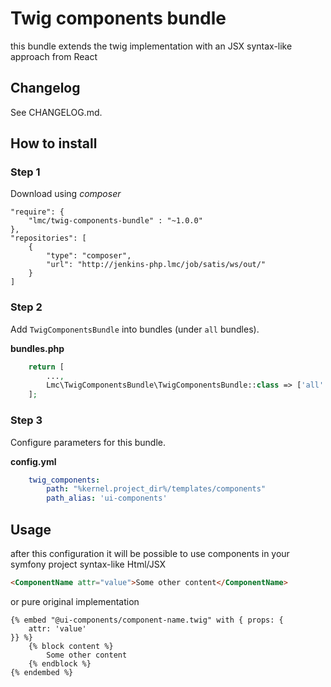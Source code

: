 Twig components bundle
=================

this bundle extends the twig implementation with an JSX syntax-like approach from React


## Changelog
See CHANGELOG.md.

## How to install

### Step 1

Download using *composer*

    "require": {
        "lmc/twig-components-bundle" : "~1.0.0"
    },
    "repositories": [
        {
            "type": "composer",
            "url": "http://jenkins-php.lmc/job/satis/ws/out/"
        }
    ]

### Step 2

Add `TwigComponentsBundle` into bundles (under `all` bundles).

**bundles.php**

```php
    return [
        ...,
        Lmc\TwigComponentsBundle\TwigComponentsBundle::class => ['all' => true],
    ];
```

### Step 3

Configure parameters for this bundle.

**config.yml**
```yaml
    twig_components:
        path: "%kernel.project_dir%/templates/components"
        path_alias: 'ui-components'
```

## Usage
after this configuration it will be possible to use components in your symfony project syntax-like Html/JSX

```html
<ComponentName attr="value">Some other content</ComponentName>
```

or pure original implementation

```twig
{% embed "@ui-components/component-name.twig" with { props: {
    attr: 'value'
}} %}
    {% block content %}
        Some other content
    {% endblock %}
{% endembed %}
```
